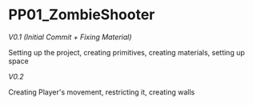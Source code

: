 # PP01_ZombieShooter
 
_V0.1 (Initial Commit + Fixing Material)_

Setting up the project, creating primitives, creating materials, setting up space

_V0.2_

Creating Player's movement, restricting it, creating walls
